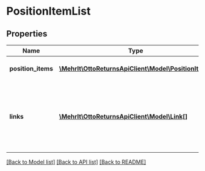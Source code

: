 # PositionItemList

## Properties
Name | Type | Description | Notes
------------ | ------------- | ------------- | -------------
**position_items** | [**\MehrIt\OttoReturnsApiClient\Model\PositionItem[]**](PositionItem.md) | The list of queried items. | [optional] 
**links** | [**\MehrIt\OttoReturnsApiClient\Model\Link[]**](Link.md) | Links related to the list. E.g. the link to the successive list used during paging. | [optional] 

[[Back to Model list]](../../README.md#documentation-for-models) [[Back to API list]](../../README.md#documentation-for-api-endpoints) [[Back to README]](../../README.md)

